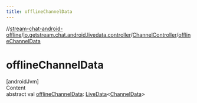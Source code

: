 ```yaml
---
title: offlineChannelData
---
```

//[stream-chat-android-offline](../../../index.md)/[io.getstream.chat.android.livedata.controller](../index.md)/[ChannelController](index.md)/[offlineChannelData](offlineChannelData.md)



# offlineChannelData  
[androidJvm]  
Content  
abstract val [offlineChannelData](offlineChannelData.md): [LiveData](https://developer.android.com/reference/kotlin/androidx/lifecycle/LiveData.html)&lt;[ChannelData](../../io.getstream.chat.android.offline.channel/ChannelData/index.md)&gt;  



